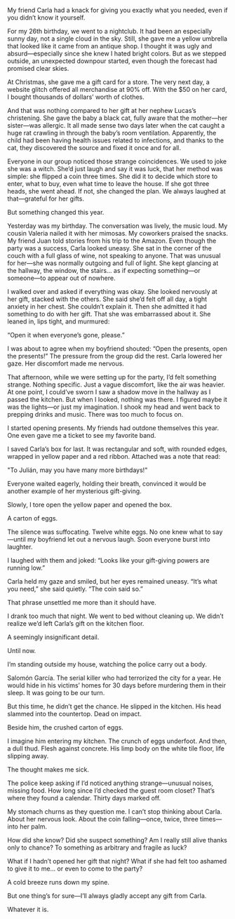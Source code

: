 My friend Carla had a knack for giving you exactly what you needed, even if you didn’t know it yourself.

For my 26th birthday, we went to a nightclub. It had been an especially sunny day, not a single cloud in the sky. Still, she gave me a yellow umbrella that looked like it came from an antique shop. I thought it was ugly and absurd—especially since she knew I hated bright colors. But as we stepped outside, an unexpected downpour started, even though the forecast had promised clear skies.

At Christmas, she gave me a gift card for a store. The very next day, a website glitch offered all merchandise at 90% off. With the $50 on her card, I bought thousands of dollars’ worth of clothes.

And that was nothing compared to her gift at her nephew Lucas’s christening. She gave the baby a black cat, fully aware that the mother—her sister—was allergic. It all made sense two days later when the cat caught a huge rat crawling in through the baby’s room ventilation. Apparently, the child had been having health issues related to infections, and thanks to the cat, they discovered the source and fixed it once and for all.

Everyone in our group noticed those strange coincidences. We used to joke she was a witch.
She’d just laugh and say it was luck, that her method was simple: she flipped a coin three times.
She did it to decide which store to enter, what to buy, even what time to leave the house.
If she got three heads, she went ahead. If not, she changed the plan.
We always laughed at that—grateful for her gifts.

But something changed this year.

Yesterday was my birthday.
The conversation was lively, the music loud.
My cousin Valeria nailed it with her mimosas. My coworkers praised the snacks. My friend Juan told stories from his trip to the Amazon.
Even though the party was a success, Carla looked uneasy.
She sat in the corner of the couch with a full glass of wine, not speaking to anyone.
That was unusual for her—she was normally outgoing and full of light.
She kept glancing at the hallway, the window, the stairs… as if expecting something—or someone—to appear out of nowhere.

I walked over and asked if everything was okay.
She looked nervously at her gift, stacked with the others.
She said she’d felt off all day, a tight anxiety in her chest. She couldn’t explain it.
Then she admitted it had something to do with her gift. That she was embarrassed about it.
She leaned in, lips tight, and murmured:

“Open it when everyone’s gone, please.”

I was about to agree when my boyfriend shouted:
“Open the presents, open the presents!”
The pressure from the group did the rest.
Carla lowered her gaze. Her discomfort made me nervous.

That afternoon, while we were setting up for the party, I’d felt something strange. Nothing specific. Just a vague discomfort, like the air was heavier.
At one point, I could’ve sworn I saw a shadow move in the hallway as I passed the kitchen. But when I looked, nothing was there.
I figured maybe it was the lights—or just my imagination.
I shook my head and went back to prepping drinks and music.
There was too much to focus on.

I started opening presents. My friends had outdone themselves this year. One even gave me a ticket to see my favorite band.

I saved Carla’s box for last.
It was rectangular and soft, with rounded edges, wrapped in yellow paper and a red ribbon.
Attached was a note that read:

"To Julián, may you have many more birthdays!"

Everyone waited eagerly, holding their breath, convinced it would be another example of her mysterious gift-giving.

Slowly, I tore open the yellow paper and opened the box.

A carton of eggs.

The silence was suffocating.
Twelve white eggs.
No one knew what to say—until my boyfriend let out a nervous laugh.
Soon everyone burst into laughter.

I laughed with them and joked:
“Looks like your gift-giving powers are running low.”

Carla held my gaze and smiled, but her eyes remained uneasy.
“It’s what you need,” she said quietly. “The coin said so.”

That phrase unsettled me more than it should have.

I drank too much that night.
We went to bed without cleaning up.
We didn’t realize we’d left Carla’s gift on the kitchen floor.

A seemingly insignificant detail.

Until now.

I’m standing outside my house, watching the police carry out a body.

Salomón García.
The serial killer who had terrorized the city for a year.
He would hide in his victims’ homes for 30 days before murdering them in their sleep.
It was going to be our turn.

But this time, he didn’t get the chance.
He slipped in the kitchen.
His head slammed into the countertop.
Dead on impact.

Beside him, the crushed carton of eggs.

I imagine him entering my kitchen. The crunch of eggs underfoot.
And then, a dull thud. Flesh against concrete.
His limp body on the white tile floor, life slipping away.

The thought makes me sick.

The police keep asking if I’d noticed anything strange—unusual noises, missing food.
How long since I’d checked the guest room closet?
That’s where they found a calendar. Thirty days marked off.

My stomach churns as they question me.
I can’t stop thinking about Carla.
About her nervous look.
About the coin falling—once, twice, three times—into her palm.

How did she know?
Did she suspect something?
Am I really still alive thanks only to chance?
To something as arbitrary and fragile as luck?

What if I hadn’t opened her gift that night?
What if she had felt too ashamed to give it to me… or even to come to the party?

A cold breeze runs down my spine.

But one thing’s for sure—I’ll always gladly accept any gift from Carla.

Whatever it is.

